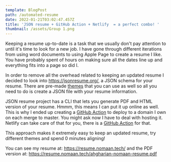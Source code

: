 ```yaml
---
template: BlogPost
path: /automated-resume
date: 2022-01-21T03:02:47.457Z
title: 'JSON resume + GitHub Action + Netlify  = a perfect combo! '
thumbnail: /assets/Group 1.png
---
```

Keeping a resume up-to-date is a task that we usually don't pay attention to until it's time to look for a new job. I have gone through different iterations from using word documents to using Apple Page to create a resume I like. You have probably spent of hours on making sure all the dates line up and everything fits into a page so did I. 

In order to remove all the overhead related to keeping an updated resume I decided to look into <https://jsonresume.org/>, a JSON schema for your resume. There are pre-made [themes](https://www.npmjs.com/search?ranking=maintenance&q=jsonresume-theme) that you can use as well so all you need to do is create a JSON file with your resume information. 

JSON resume project has a CLI that lets you generate PDF and HTML version of your resume. Hmmm, this means I can put it up online as well. This is why I ended up creating a [GitHub Action](https://github.com/UXnomaan/resume/blob/main/.github/workflows/build.yml) to deploy to a domain I own on each merge to master. You might ask now I have to deal with hosting it. Netlify can take care of that for you, there is a [GitHub Action](https://github.com/nwtgck/actions-netlify) for that. 

This approach makes it extremely easy to keep an updated resume, try different themes and spend 0 minutes aligning! 

You can see my resume at: <https://resume.nomaan.tech/> and the PDF version at: <https://resume.nomaan.tech/ahgharian-nomaan-resume.pdf>
